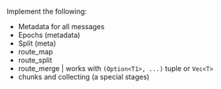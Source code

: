 Implement the following:

- Metadata for all messages
- Epochs (metadata)
- Split (meta)
- route_map
- route_split
- route_merge | works with `(Option<T1>, ...)` tuple or `Vec<T>`
- chunks and collecting (a special stages)
